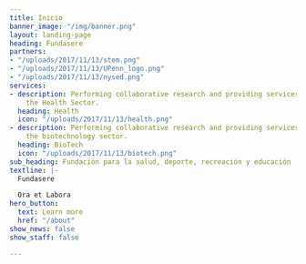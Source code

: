 ```yaml
---
title: Inicio
banner_image: "/img/banner.png"
layout: landing-page
heading: Fundasere
partners:
- "/uploads/2017/11/13/stem.png"
- "/uploads/2017/11/13/UPenn_logo.png"
- "/uploads/2017/11/13/nysed.png"
services:
- description: Performing collaborative research and providing services to support
    the Health Sector.
  heading: Health
  icon: "/uploads/2017/11/13/health.png"
- description: Performing collaborative research and providing services to support
    the biotechnology sector.
  heading: BioTech
  icon: "/uploads/2017/11/13/biotech.png"
sub_heading: Fundación para la salud, deporte, recreación y educación
textline: |-
  Fundasere

  Ora et Labora
hero_button:
  text: Learn more
  href: "/about"
show_news: false
show_staff: false

---
```

